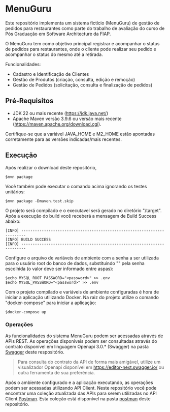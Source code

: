 
# MenuGuru

Este repositório implementa um sistema fictício (MenuGuru) de gestão de pedidos para restaurantes como parte do trabalho de avaliação do curso de Pós Graduação em Software Architecture da FIAP.

O MenuGuru tem como objetivo principal registrar e acompanhar o status de pedidos para restaurantes, onde o cliente pode realizar seu pedido e acompanhar o status do mesmo até a retirada.

Funcionalidades:
* Cadastro e Identificação de Clientes
* Gestão de Produtos (criação, consulta, edição e remoção)
* Gestão de Pedidos (solicitação, consulta e finalização de pedidos)


## Pré-Requisitos

* JDK 22 ou mais recente (<https://jdk.java.net/>)
* Apache Maven versão 3.9.6 ou versão mais recente (<https://maven.apache.org/download.cgi>).

Certifique-se que a variável JAVA_HOME e M2_HOME estão apontadas corretamente para as versões indicadas/mais recentes.

## Execução 

Após realizar o download deste repositório, 

    $mvn package
    
Você também pode executar o comando acima ignorando os testes unitários:

    $mvn package -Dmaven.test.skip

O projeto será compilado e o executavel será gerado no diretório "/target". Após a execução do build você receberá a mensagem de Build Success abaixo:

    [INFO] ------------------------------------------------------------------------
    [INFO] BUILD SUCCESS
    [INFO] ------------------------------------------------------------------------

Configure o arquivo de variáveis de ambiente com a senha a ser utilizada para o usuário root do banco de dados, substituindo "<password>" pela senha escolhida (o valor deve ser informado entre aspas):

    $echo MYSQL_ROOT_PASSWORD="<password>" >> .env
    $echo MYSQL_PASSWORD="<password>" >> .env


Com o projeto compilado e variáveis de ambiente configuradas é hora de iniciar a aplicação utilizando Docker. Na raiz do projeto utilize o comando "docker-compose" para iniciar a aplicação:

    $docker-compose up


### Operações

As funcionalidades do sistema MenuGuru podem ser acessadas através de APIs REST. As operações disponíveis podem ser consultadas através do contrato disponível em linguagem Openapi 3.0.* (Swagger) na pasta [Swagger](https://github.com/perisatto/menuguru/blob/feature/feature/products/src/main/resources/swagger/menuguru.yaml) deste respositório.

> Para consulta do contrato da API de forma mais amigável, utilize um visualizador Openapi disponível em <https://editor-next.swagger.io/> ou outra ferramenta de sua preferência. 

Após o ambiente configurado e a aplicação executando, as operações podem ser acessadas utilizando API Client. Neste repositório você pode encontrar uma coleção atualizada das APIs para serem utilizadas no API Client [Postman](https://www.postman.com/). Esta coleção está disponível na pasta [postman](https://github.com/perisatto/menuguru/tree/feature/feature/products/src/main/resources/postman) deste repositório.